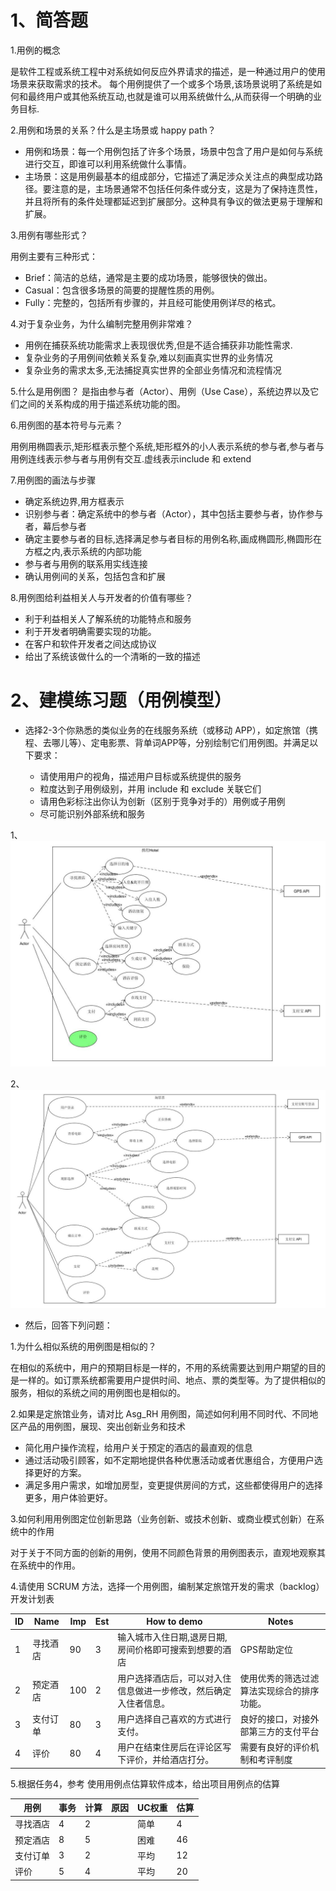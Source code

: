 1、简答题
====
1.用例的概念

是软件工程或系统工程中对系统如何反应外界请求的描述，是一种通过用户的使用场景来获取需求的技术。 每个用例提供了一个或多个场景,该场景说明了系统是如何和最终用户或其他系统互动,也就是谁可以用系统做什么,从而获得一个明确的业务目标.

2.用例和场景的关系？什么是主场景或 happy path？
* 用例和场景：每一个用例包括了许多个场景，场景中包含了用户是如何与系统进行交互，即谁可以利用系统做什么事情。
* 主场景：这是用例最基本的组成部分，它描述了满足涉众关注点的典型成功路径。要注意的是，主场景通常不包括任何条件或分支，这是为了保持连贯性，并且将所有的条件处理都延迟到扩展部分。这种具有争议的做法更易于理解和扩展。

3.用例有哪些形式？

用例主要有三种形式：
* Brief：简洁的总结，通常是主要的成功场景，能够很快的做出。
* Casual：包含很多场景的简要的提醒性质的用例。
* Fully：完整的，包括所有步骤的，并且经可能使用例详尽的格式。 

4.对于复杂业务，为什么编制完整用例非常难？

* 用例在捕获系统功能需求上表现很优秀,但是不适合捕获非功能性需求.
* 复杂业务的子用例间依赖关系复杂,难以刻画真实世界的业务情况
* 复杂业务的需求太多,无法捕捉真实世界的全部业务情况和流程情况

5.什么是用例图？
是指由参与者（Actor）、用例（Use Case），系统边界以及它们之间的关系构成的用于描述系统功能的图。

6.用例图的基本符号与元素？

用例用椭圆表示,矩形框表示整个系统,矩形框外的小人表示系统的参与者,参与者与用例连线表示参与者与用例有交互.虚线表示include 和 extend

7.用例图的画法与步骤

* 确定系统边界,用方框表示
* 识别参与者：确定系统中的参与者（Actor），其中包括主要参与者，协作参与者，幕后参与者
* 确定主要参与者的目标,选择满足参与者目标的用例名称,画成椭圆形,椭圆形在方框之内,表示系统的内部功能
* 参与者与用例的联系用实线连接
* 确认用例间的关系，包括包含和扩展

8.用例图给利益相关人与开发者的价值有哪些？
* 利于利益相关人了解系统的功能特点和服务
* 利于开发者明确需要实现的功能。
* 在客户和软件开发者之间达成协议
* 给出了系统该做什么的一个清晰的一致的描述

2、建模练习题（用例模型）
=======
* 选择2-3个你熟悉的类似业务的在线服务系统（或移动 APP），如定旅馆（携程、去哪儿等）、定电影票、背单词APP等，分别绘制它们用例图。并满足以下要求：

  * 请使用用户的视角，描述用户目标或系统提供的服务
  * 粒度达到子用例级别，并用 include 和 exclude 关联它们
  * 请用色彩标注出你认为创新（区别于竞争对手的）用例或子用例
  * 尽可能识别外部系统和服务
  
1、![携程Hotel](Usecase1.jpg)

2、![淘票票](Usecase2.jpg)
* 然后，回答下列问题：

1.为什么相似系统的用例图是相似的？

在相似的系统中，用户的预期目标是一样的，不用的系统需要达到用户期望的目的是一样的。如订票系统都需要用户提供时间、地点、票的类型等。为了提供相似的服务，相似的系统之间的用例图也是相似的。

2.如果是定旅馆业务，请对比 Asg_RH 用例图，简述如何利用不同时代、不同地区产品的用例图，展现、突出创新业务和技术

* 简化用户操作流程，给用户关于预定的酒店的最直观的信息
* 通过活动吸引顾客，如不定期地提供各种优惠活动或者优惠组合，方便用户选择更好的方案。
* 满足多用户需求，如增加房型，变更提供房间的方式，这些都使得用户的选择更多，用户体验更好。

3.如何利用用例图定位创新思路（业务创新、或技术创新、或商业模式创新）在系统中的作用

对于关于不同方面的创新的用例，使用不同颜色背景的用例图表示，直观地观察其在系统中的作用。

4.请使用 SCRUM 方法，选择一个用例图，编制某定旅馆开发的需求（backlog）开发计划表

| ID | Name  | Imp |Est |How to demo |Notes|
|-   |-      |-    |-   |-           |-    |
|1   |寻找酒店 |90  |3|输入城市入住日期,退房日期,房间价格即可搜索到想要的酒店|GPS帮助定位
|2   |预定酒店 |100 |2|用户选择酒店后，可以对入住信息做进一步修改，然后确定入住者信息。|使用优秀的筛选过滤算法实现综合的排序功能。|
|3   |支付订单 |80|3|用户选择自己喜欢的方式进行支付。|良好的接口，对接外部第三方的支付平台
|4   |评价    | 80|4|用户在结束住房后在评论区写下评价，并给酒店打分。|需要有良好的评价机制和考评制度|

5.根据任务4，参考 使用用例点估算软件成本，给出项目用例点的估算

| 用例 | 事务  | 计算 |原因|UC权重 |估算|
|-   |-      |-    |-   |-     |-    |
|寻找酒店|4|2|   |简单|4|
|预定酒店|8|5 | |困难|46|
|支付订单|3|2|  |平均|12|
|评价|5|4 |  |平均| 20|
